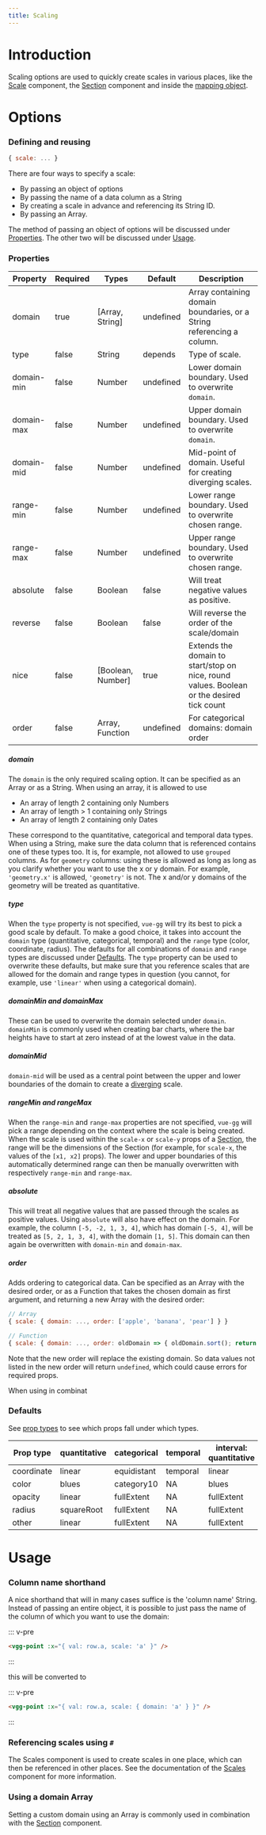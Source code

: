 ```yaml
---
title: Scaling
---
```


# Introduction

Scaling options are used to quickly create scales in various places, like the
[Scale](../core/scales.md) component, the [Section](../core/section.md) component
and inside the [mapping object](../core/map.md#the-mapping-object).

# Options

### Defining and reusing

```js
{ scale: ... }
```

There are four ways to specify a scale:

- By passing an object of options
- By passing the name of a data column as a String
- By creating a scale in advance and referencing its String ID.
- By passing an Array.

The method of passing an object of options will be discussed under [Properties](#options).
The other two will be discussed under [Usage](#usage).

### Properties

| Property   | Required | Types             | Default   | Description                                                                               |
| ---------- | -------- | ----------------- | --------- | ----------------------------------------------------------------------------------------- |
| domain     | true     | [Array, String]   | undefined | Array containing domain boundaries, or a String referencing a column.                     |
| type       | false    | String            | depends   | Type of scale.                                                                            |
| domain-min | false    | Number            | undefined | Lower domain boundary. Used to overwrite `domain`.                                        |
| domain-max | false    | Number            | undefined | Upper domain boundary. Used to overwrite `domain`.                                        |
| domain-mid | false    | Number            | undefined | Mid-point of domain. Useful for creating diverging scales.                                |
| range-min  | false    | Number            | undefined | Lower range boundary. Used to overwrite chosen range.                                     |
| range-max  | false    | Number            | undefined | Upper range boundary. Used to overwrite chosen range.                                     |
| absolute   | false    | Boolean           | false     | Will treat negative values as positive.                                                   |
| reverse    | false    | Boolean           | false     | Will reverse the order of the scale/domain                                                |
| nice       | false    | [Boolean, Number] | true      | Extends the domain to start/stop on nice, round values. Boolean or the desired tick count |
| order      | false    | Array, Function   | undefined | For categorical domains: domain order                                                     |

##### domain

The `domain` is the only required scaling option. It can be specified as an Array or
as a String. When using an array, it is allowed to use

- An array of length 2 containing only Numbers
- An array of length > 1 containing only Strings
- An array of length 2 containing only Dates

These correspond to the quantitative, categorical and temporal data types.
When using a String, make sure the data column that is referenced contains one
of these types too. It is, for example, not allowed to use `grouped` columns.
As for `geometry` columns: using these is allowed as long as long as you clarify
whether you want to use the x or y domain. For example, `'geometry.x'` is allowed,
`'geometry'` is not. The x and/or y domains of the geometry will be treated as
quantitative.

##### type

When the `type` property is not specified, `vue-gg` will try its best to pick
a good scale by default. To make a good choice, it takes into account the `domain`
type (quantitative, categorical, temporal) and the `range` type (color, coordinate,
radius). The defaults for all combinations of `domain` and `range` types are
discussed under [Defaults](#defaults). The `type` property can be used to overwrite
these defaults, but make sure that you reference scales that are allowed for the
domain and range types in question (you cannot, for example, use `'linear'` when
using a categorical domain).

##### domainMin and domainMax

These can be used to overwrite the domain selected under `domain`. `domainMin` is
commonly used when creating bar charts, where the bar heights have to start at
zero instead of at the lowest value in the data.

##### domainMid

`domain-mid` will be used as a central point between the upper and lower boundaries
of the domain to create a [diverging](https://github.com/d3/d3-scale#diverging-scales)
scale.

##### rangeMin and rangeMax

When the `range-min` and `range-max` properties are not specified, `vue-gg` will
pick a range depending on the context where the scale is being created. When
the scale is used within the `scale-x` or `scale-y` props of a
[Section](../core/section.md), the range will be the dimensions of the Section
(for example, for `scale-x`, the values of the `[x1, x2]` props). The lower and
upper boundaries of this automatically determined range can then be manually
overwritten with respectively `range-min` and `range-max`.

##### absolute

This will treat all negative values that are passed through the scales as positive
values. Using `absolute` will also have effect on the domain. For example,
the column `[-5, -2, 1, 3, 4]`, which has domain `[-5, 4]`, will be treated as
`[5, 2, 1, 3, 4]`, with the domain `[1, 5]`. This domain can then again be
overwritten with `domain-min` and `domain-max`.

##### order

Adds ordering to categorical data. Can be specified as an Array with the
desired order, or as a Function that takes the chosen domain as first argument,
and returning a new Array with the desired order:

```js
// Array
{ scale: { domain: ..., order: ['apple', 'banana', 'pear'] } }

// Function
{ scale: { domain: ..., order: oldDomain => { oldDomain.sort(); return oldDomain } } }
```

Note that the new order will replace the existing domain. So data values not listed
in the new order will return `undefined`, which could cause errors for required props.

When using in combinat

### Defaults

See [prop types]() to see which props fall under
which types.

| Prop type  | quantitative | categorical | temporal | interval: quantitative |
| ---------- | ------------ | ----------- | -------- | ---------------------- |
| coordinate | linear       | equidistant | temporal | linear                 |
| color      | blues        | category10  | NA       | blues                  |
| opacity    | linear       | fullExtent  | NA       | fullExtent             |
| radius     | squareRoot   | fullExtent  | NA       | fullExtent             |
| other      | linear       | fullExtent  | NA       | fullExtent             | 

# Usage

### Column name shorthand

A nice shorthand that will in many cases suffice is the 'column name' String.
Instead of passing an entire object, it is possible to just pass the name of the
column of which you want to use the domain:

::: v-pre
```html
<vgg-point :x="{ val: row.a, scale: 'a' }" />
```
:::

this will be converted to

::: v-pre
```html
<vgg-point :x="{ val: row.a, scale: { domain: 'a' } }" />
```
:::

### Referencing scales using `#`

The Scales component is used to create scales in one place,
which can then be referenced in other places. See the documentation of the
[Scales](../core/scales.md) component for more information.

### Using a domain Array

Setting a custom domain using an Array is commonly used in combination with
the [Section](../core/section.md) component.
